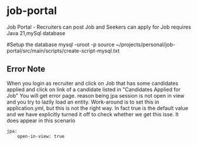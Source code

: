 # job-portal
Job Portal - Recruiters can post Job and Seekers can apply for Job
requires Java 21,mySql database

#Setup the database
mysql -uroot -p<your-root-pwd>
source ~/projects/personal/job-portal/src/main/scripts/create-script-mysql.txt

Error Note
-----
When you login as recruiter and click on Job that has some candidates applied 
and click on link of a candidate listed in "Candidates Applied for Job"
You will get error page. reason being jpa session is not open in view and
you try to lazily load an entity. 
Work-around is to set this in application.yml, but this is not the right way.
In fact true is the default value and we have explicitly turned it off to check
whether we get this isse. It does appear in this scenario

    jpa:
        open-in-view: true
